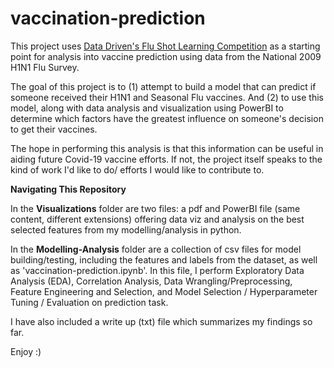 # vaccination-prediction

This project uses [Data Driven's Flu Shot Learning Competition](https://www.drivendata.org/competitions/66/flu-shot-learning/ ) as a starting point for analysis into vaccine prediction using data from the National 2009 H1N1 Flu Survey. 

The goal of this project is to (1) attempt to build a model that can predict if someone received their H1N1 and Seasonal Flu vaccines. And (2) to use this model, along with data analysis and visualization using PowerBI to determine which factors have the greatest influence on someone's decision to get their vaccines.

The hope in performing this analysis is that this information can be useful in aiding future Covid-19 vaccine efforts. If not, the project itself speaks to the kind of work I'd like to do/ efforts I would like to contribute to.

**Navigating This Repository**

In the **Visualizations** folder are two files: a pdf and PowerBI file (same content, different extensions) offering data viz and analysis on the best selected features from my modelling/analysis in python. 

In the **Modelling-Analysis** folder are a collection of csv files for model building/testing, including the features and labels from the dataset, as well as 'vaccination-prediction.ipynb'. In this file, I perform Exploratory Data Analysis (EDA), Correlation Analysis, Data Wrangling/Preprocessing, Feature Engineering and Selection, and Model Selection / Hyperparameter Tuning / Evaluation on prediction task. 

I have also included a write up (txt) file which summarizes my findings so far.

Enjoy :)


